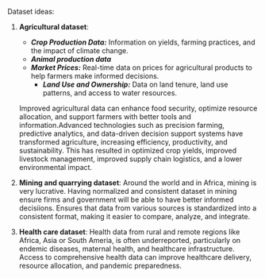 Dataset ideas:
1. **Agricultural dataset**:
	- ***Crop Production Data:*** Information on yields, farming practices, and the impact of climate change.
 	- ***Animal production data***
  	- ***Market Prices:*** Real-time data on prices for agricultural products to help farmers make informed decisions.
      	- ***Land Use and Ownership:*** Data on land tenure, land use patterns, and access to water resources.

	Improved agricultural data can enhance food security, optimize resource allocation, and support farmers with better 		tools and information.Advanced technologies such as precision farming, predictive analytics, and data-driven decision
	support systems have transformed agriculture, increasing efficiency, productivity, and sustainability. This has
	resulted in optimized crop yields, improved livestock management, improved supply chain logistics, and a lower			environmental impact.

3. **Mining and quarrying dataset**: Around the world and in Africa, mining is very lucrative. Having normalized and consistent dataset in mining ensure firms and government will be able to have better informed decisiions. Ensures that data from various sources is standardized into a consistent format, making it easier to compare, analyze, and integrate.

4. **Health care dataset**: Health data from rural and remote regions like Africa, Asia or South Ameria, is often underreported, particularly on endemic diseases, maternal health, and healthcare infrastructure. Access to comprehensive health data can improve healthcare delivery, resource allocation, and pandemic preparedness.
